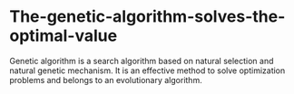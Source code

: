 # The-genetic-algorithm-solves-the-optimal-value

Genetic algorithm is a search algorithm based on natural selection and natural genetic mechanism. It is an effective method to solve optimization problems and belongs to an evolutionary algorithm.

